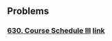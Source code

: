 ## Problems

### [630. Course Schedule III](../problems/0630.ts) [link](https://leetcode.com/problems/course-schedule-iii/description/)